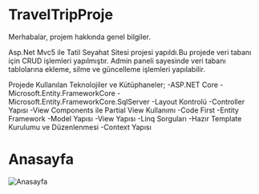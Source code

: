 # TravelTripProje
Merhabalar, projem hakkında genel bilgiler.

Asp.Net Mvc5 ile Tatil Seyahat Sitesi projesi yapıldı.Bu projede veri tabanı için  CRUD işlemleri yapılmıştır.
Admin paneli sayesinde veri tabanı tablolarına ekleme, silme ve güncelleme işlemleri yapılabilir.

Projede Kullanılan Teknolojiler ve Kütüphaneler;
-ASP.NET Core 
-Microsoft.Entity.FrameworkCore 
-Microsoft.Entity.FrameworkCore.SqlServer 
-Layout Kontrolü
-Controller Yapısı
-View Components ile Partial View Kullanımı
-Code First
-Entity Framework
-Model Yapısı
-View Yapısı
-Linq Sorguları
-Hazır Template Kurulumu ve Düzenlenmesi
-Context Yapısı

# Anasayfa 
![Anasayfa](https://raw.githubusercontent.com/ufukaygun/TravelTripProje/master/TravelTripProje/Assets/Travel-Anasayfa.png)
